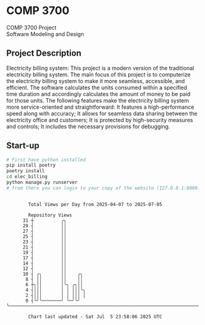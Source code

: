 # COMP 3700
COMP 3700 Project  
Software Modeling and Design
## Project Description
Electricity billing system: This project is a modern version of the traditional electricity billing system. The main focus of this project is to computerize the electricity billing system to make it more seamless, accessible, and efficient. The software calculates the units consumed within a specified time duration and accordingly calculates the amount of money to be paid for those units. The following features make the electricity billing system more service-oriented and straightforward: It features a high-performance speed along with accuracy; It allows for seamless data sharing between the electricity office and customers; It is protected by high-security measures and controls; It includes the necessary provisions for debugging.

## Start-up
```bash
# First have python installed
pip install poetry
poetry install
cd elec_billing
python manage.py runserver
# from there you can login to your copy of the website (127.0.0.1:8000), default creds are admin/admin
```

```

        Total Views per Day from 2025-04-07 to 2025-07-05

        Repository Views
      31 ┼          ╭╮
      29 ┤          ││
      27 ┤          ││
      25 ┤          ││
      23 ┤          ││
      21 ┤          ││
      19 ┤          ││
      17 ┤          ││
      14 ┤          ││
      12 ┤          ││
      10 ┤ ╭╮       ││    ╭╮
       8 ┤ ││       ││    ││
       6 ┼╮││       │╰╮ ╭╮││
       4 ┤│││       │ │ │││╰╮
       2 ┤│││       │ │ │││ │
       0 ┤╰╯╰───────╯ ╰─╯╰╯ ╰──────────────────────────────────────────────────────────────────────

        Chart last updated - Sat Jul  5 23:58:06 2025 UTC
        
```

